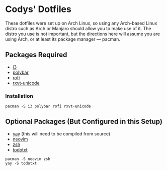 # Codys' Dotfiles

These dotfiles were set up on Arch Linux, so using any Arch-based Linux distro such as Arch or Manjaro should allow you to make use of it. The distro you use is not important, but the directions here will assume you are using Arch, or at least its package manager — pacman.

## Packages Required

- [i3](https://i3wm.org/)
- [polybar](https://github.com/polybar/polybar)
- [rofi](https://github.com/davatorium/rofi)
- [rxvt-unicode](https://software.schmorp.de/pkg/rxvt-unicode.html)

### Installation

```
pacman -S i3 polybar rofi rxvt-unicode
```

## Optional Packages (But Configured in this Setup)

- [yay](https://github.com/Jguer/yay) (this will need to be compiled from source)
- [neovim](https://neovim.io/)
- [zsh](https://www.zsh.org/)
- [todotxt](http://todotxt.org/)

```
pacman -S neovim zsh
yay -S todotxt
```

